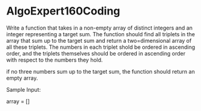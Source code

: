 # AlgoExpert160Coding

Write a function that takes in a non-empty array of distinct integers and an integer representing a target sum. The function should find all triplets in the array that sum up to the target sum and return a two=dimensional array of all these triplets. The numbers in each triplet shold be ordered in ascending order, and the triplets themselves should be ordered in ascending order with respect to the numbers they hold.

if no three numbers sum up to the target sum, the function should return an empty array.

Sample Input:

array = []